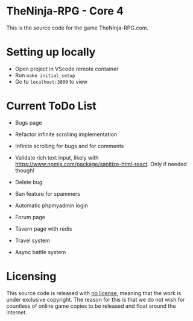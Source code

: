 # TheNinja-RPG - Core 4

This is the source code for the game TheNinja-RPG.com.

# Setting up locally

- Open project in VScode remote container
- Run `make initial_setup`
- Go to `localhost:3000` to view

# Current ToDo List

- Bugs page
- Refactor infinite scrolling implementation
- Infinite scrolling for bugs and for comments
- Validate rich text input, likely with https://www.npmjs.com/package/sanitize-html-react. Only if needed though!
- Delete bug
- Ban feature for spammers

- Automatic phpmyadmin login

- Forum page
- Tavern page with redis

- Travel system
- Async battle system

# Licensing

This source code is released with [no license](https://choosealicense.com/no-permission/), meaning that the work is under exclusive copyright. The reason for this is that we do not wish for countless of online game copies to be released and float around the internet.

